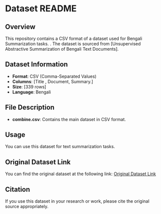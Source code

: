 # Dataset README

## Overview
This repository contains a CSV format of a dataset used for Bengali Summarization tasks. . The dataset is sourced from [Unsupervised Abstractive Summarization of Bengali Text Documents].

## Dataset Information
- **Format**: CSV (Comma-Separated Values)
- **Columns**: [Title , Document, Summary.]
- **Size**: [339 rows]
- **Language**: Bengali

## File Description
- **combine.csv**: Contains the main dataset in CSV format.

## Usage
You can use this dataset for text summarization tasks.

## Original Dataset Link
You can find the original dataset at the following link:
[Original Dataset Link](https://github.com/tafseer-nayeem/BengaliSummarization)

## Citation
If you use this dataset in your research or work, please cite the original source appropriately.
